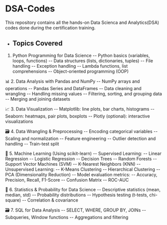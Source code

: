 # DSA-Codes
This repository contains all the hands-on Data Scienca and Analytics(DSA) codes done during the certification training.
- ## Topics Covered
1. Python Programming for Data Science
-- Python basics (variables, loops, functions)
-- Data structures (lists, dictionaries, tuples)
-- File handling
-- Exception handling
-- Lambda functions, list comprehensions
-- Object-oriented programming (OOP)

📊 2. Data Analysis with Pandas and NumPy
-- NumPy arrays and operations
-- Pandas Series and DataFrames
-- Data cleaning and wrangling
-- Handling missing values
-- Filtering, sorting, and grouping data
-- Merging and joining datasets

📈 3. Data Visualization
-- Matplotlib: line plots, bar charts, histograms
-- Seaborn: heatmaps, pair plots, boxplots
-- Plotly (optional): interactive visualizations

🗃️ 4. Data Wrangling & Preprocessing
-- Encoding categorical variables
-- Scaling and normalization
-- Feature engineering
-- Outlier detection and handling
-- Train-test split

🤖 5. Machine Learning (Using scikit-learn)
-- Supervised Learning:
-- Linear Regression
-- Logistic Regression
-- Decision Trees
-- Random Forests
-- Support Vector Machines (SVM)
-- K-Nearest Neighbors (KNN)
-- Unsupervised Learning:
-- K-Means Clustering
-- Hierarchical Clustering
-- PCA (Dimensionality Reduction)
-- Model evaluation metrics:
-- Accuracy, Precision, Recall, F1-Score
-- Confusion Matrix
-- ROC-AUC

🧮 6. Statistics & Probability for Data Science
-- Descriptive statistics (mean, median, std)
-- Probability distributions
-- Hypothesis testing (t-tests, chi-square)
-- Correlation & covariance

🗃️ 7. SQL for Data Analysis
-- SELECT, WHERE, GROUP BY, JOINs
-- Subqueries, Window functions
-- Aggregations and filtering
